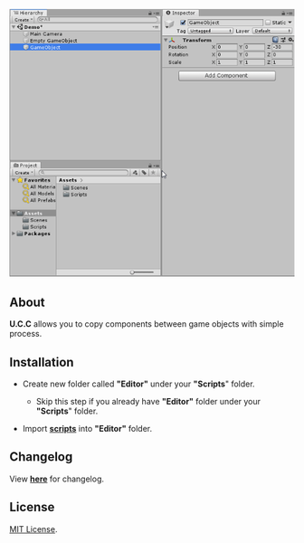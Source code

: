 <p align="center">
  <a href="#"><img src="https://github.com/iozsaygi/unity-component-copier/blob/master/media/usage-1.1.gif"/></a>
</p>

## About
**U.C.C** allows you to copy components between game objects with simple process.

## Installation
* Create new folder called **"Editor"** under your **"Scripts**" folder.
     * Skip this step if you already have **"Editor"** folder under your **"Scripts**" folder.
      
* Import **[scripts](https://github.com/iozsaygi/unity-component-copier/tree/master/unity-component-copier/Assets/Scripts/Editor/UCC)** into **"Editor"** folder.

## Changelog
View **[here](https://github.com/iozsaygi/unity-component-copier/blob/master/CHANGELOG.md)** for changelog.

## License
[MIT License](https://github.com/iozsaygi/unity-component-copier/blob/master/LICENSE).
